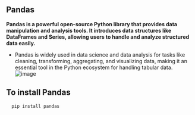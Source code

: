 ## Pandas
**Pandas is a powerful open-source Python library that provides data manipulation and analysis tools. It introduces data structures like DataFrames and Series, allowing users to handle and analyze structured data easily.**
 * Pandas is widely used in data science and data analysis for tasks like cleaning, transforming, aggregating, and visualizing data, making it an essential tool in the Python ecosystem for handling tabular data.
![image](https://github.com/ThisIs-Developer/Python/assets/109382325/b8e57c91-ac1c-4455-85bc-ba1e665f2177)
## To install Pandas
```bash
  pip install pandas
```
